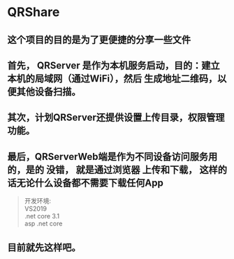 # QRShare
 
## 这个项目的目的是为了更便捷的分享一些文件

## 首先， QRServer 是作为本机服务启动，目的：建立本机的局域网（通过WiFi），然后 生成地址二维码，以便其他设备扫描。

## 其次，计划QRServer还提供设置上传目录，权限管理功能。

## 最后，QRServerWeb端是作为不同设备访问服务用的，是的 没错， 就是通过浏览器 上传和下载， 这样的话无论什么设备都不需要下载任何App

> 开发环境: <br/>  VS2019 <br/> .net core 3.1 <br/> asp .net core

## 目前就先这样吧。


